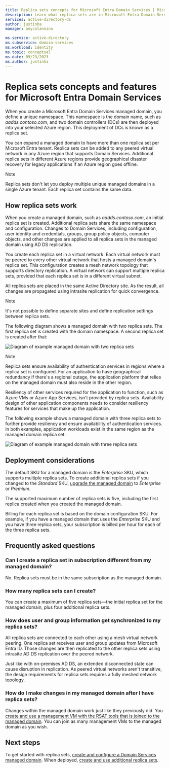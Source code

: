 ```yaml
---
title: Replica sets concepts for Microsoft Entra Domain Services | Microsoft Docs
description: Learn what replica sets are in Microsoft Entra Domain Services and how they provide redundancy to applications that require identity services.
services: active-directory-ds
author: justinha
manager: amycolannino

ms.service: active-directory
ms.subservice: domain-services
ms.workload: identity
ms.topic: conceptual
ms.date: 09/23/2023
ms.author: justinha
---
```


# Replica sets concepts and features for Microsoft Entra Domain Services

When you create a Microsoft Entra Domain Services managed domain, you define a unique namespace. This namespace is the domain name, such as *aadds.contoso.com*, and two domain controllers (DCs) are then deployed into your selected Azure region. This deployment of DCs is known as a replica set.

You can expand a managed domain to have more than one replica set per Microsoft Entra tenant. Replica sets can be added to any peered virtual network in any Azure region that supports Domain Services. Additional replica sets in different Azure regions provide geographical disaster recovery for legacy applications if an Azure region goes offline.

> [!NOTE]
> Replica sets don't let you deploy multiple unique managed domains in a single Azure tenant. Each replica set contains the same data.

## How replica sets work

When you create a managed domain, such as *aadds.contoso.com*, an initial replica set is created. Additional replica sets share the same namespace and configuration. Changes to Domain Services, including configuration, user identity and credentials, groups, group policy objects, computer objects, and other changes are applied to all replica sets in the managed domain using AD DS replication.

You create each replica set in a virtual network. Each virtual network must be peered to every other virtual network that hosts a managed domain's replica set. This configuration creates a mesh network topology that supports directory replication. A virtual network can support multiple replica sets, provided that each replica set is in a different virtual subnet.

All replica sets are placed in the same Active Directory site. As the result, all changes are propagated using intrasite replication for quick convergence.

> [!NOTE]
> It's not possible to define separate sites and define replication settings between replica sets.

The following diagram shows a managed domain with two replica sets. The first replica set is created with the domain namespace. A second replica set is created after that:

![Diagram of example managed domain with two replica sets](./media/concepts-replica-sets/two-replica-set-example.png)

> [!NOTE]
> Replica sets ensure availability of authentication services in regions where a replica set is configured. For an application to have geographical redundancy if there's a regional outage, the application platform that relies on the managed domain must also reside in the other region.
>
> Resiliency of other services required for the application to function, such as Azure VMs or Azure App Services, isn't provided by replica sets. Availability design of other application components needs to consider resiliency features for services that make up the application.

The following example shows a managed domain with three replica sets to further provide resiliency and ensure availability of authentication services. In both examples, application workloads exist in the same region as the managed domain replica set:

![Diagram of example managed domain with three replica sets](./media/concepts-replica-sets/three-replica-set-example.png)

## Deployment considerations

The default SKU for a managed domain is the *Enterprise* SKU, which supports multiple replica sets. To create additional replica sets if you changed to the *Standard* SKU, [upgrade the managed domain](change-sku.md) to *Enterprise* or *Premium*.

The supported maximum number of replica sets is five, including the first replica created when you created the managed domain.

Billing for each replica set is based on the domain configuration SKU. For example, if you have a managed domain that uses the *Enterprise* SKU and you have three replica sets, your subscription is billed per hour for each of the three replica sets.

## Frequently asked questions

### Can I create a replica set in subscription different from my managed domain?

No. Replica sets must be in the same subscription as the managed domain.

### How many replica sets can I create?

You can create a maximum of five replica sets—the initial replica set for the managed domain, plus four additional replica sets.

### How does user and group information get synchronized to my replica sets?

All replica sets are connected to each other using a mesh virtual network peering. One replica set receives user and group updates from Microsoft Entra ID. Those changes are then replicated to the other replica sets using intrasite AD DS replication over the peered network.

Just like with on-premises AD DS, an extended disconnected state can cause disruption in replication. As peered virtual networks aren't transitive, the design requirements for replica sets requires a fully meshed network topology.

### How do I make changes in my managed domain after I have replica sets?

Changes within the managed domain work just like they previously did. You [create and use a management VM with the RSAT tools that is joined to the managed domain](tutorial-create-management-vm.md). You can join as many management VMs to the managed domain as you wish.

## Next steps

To get started with replica sets, [create and configure a Domain Services managed domain][tutorial-create-advanced]. When deployed, [create and use additional replica sets][create-replica-set].

<!-- LINKS - INTERNAL -->
[tutorial-create-advanced]: tutorial-create-instance-advanced.md
[create-replica-set]: tutorial-create-replica-set.md
